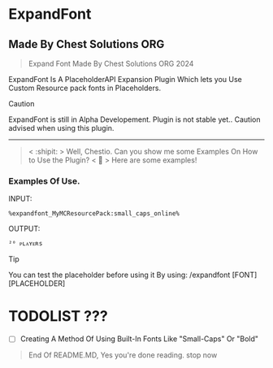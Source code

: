 # ExpandFont
## Made By Chest Solutions ORG
> Expand Font Made By Chest Solutions ORG 2024


ExpandFont Is A PlaceholderAPI Expansion Plugin Which lets you Use Custom Resource pack fonts in Placeholders.
> [!CAUTION]
> ExpandFont is still in Alpha Developement. Plugin is not stable yet.. Caution advised when using this plugin.

--------------------
> < :shipit: > Well, Chestio. Can you show me some Examples On How to Use the Plugin?
> < 🤖 > Here are some examples!
### Examples Of Use.


INPUT:
```
%expandfont_MyMCResourcePack:small_caps_online%
```

OUTPUT:
```
²⁰ ᴘʟᴀʏᴇʀs
```

> [!TIP]
> You can test the placeholder before using it By using:
> /expandfont [FONT] [PLACEHOLDER]

# TODOLIST  ???
- [ ] Creating A Method Of Using Built-In Fonts Like "Small-Caps" Or "Bold"


> End Of README.MD, Yes you're done reading. stop now
